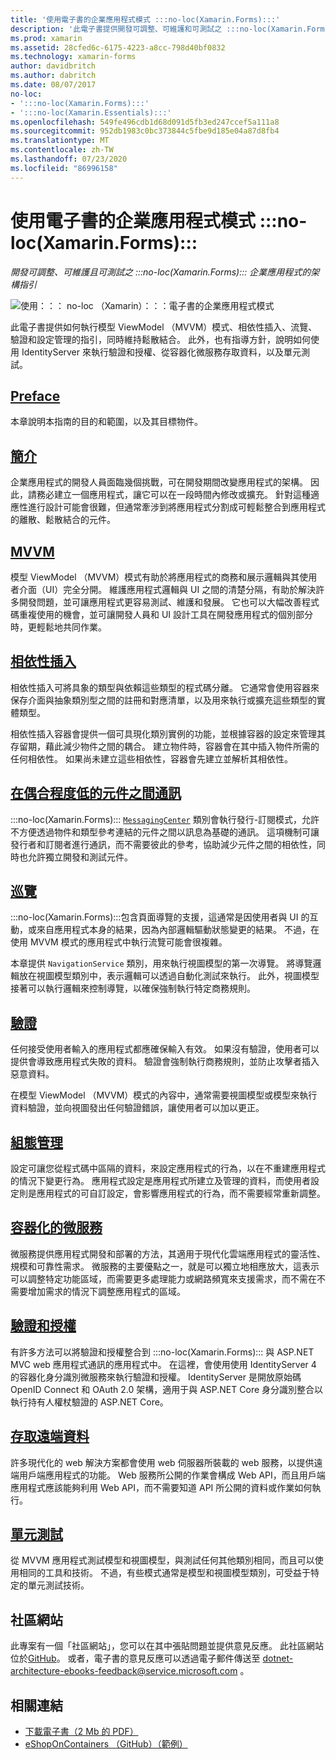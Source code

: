 ```yaml
---
title: '使用電子書的企業應用程式模式 :::no-loc(Xamarin.Forms):::'
description: '此電子書提供開發可調整、可維護和可測試之 :::no-loc(Xamarin.Forms)::: 企業應用程式的架構指引。'
ms.prod: xamarin
ms.assetid: 28cfed6c-6175-4223-a8cc-798d40bf0832
ms.technology: xamarin-forms
author: davidbritch
ms.author: dabritch
ms.date: 08/07/2017
no-loc:
- ':::no-loc(Xamarin.Forms):::'
- ':::no-loc(Xamarin.Essentials):::'
ms.openlocfilehash: 549fe496cdb1d68d091d5fb3ed247ccef5a111a8
ms.sourcegitcommit: 952db1983c0bc373844c5fbe9d185e04a87d8fb4
ms.translationtype: MT
ms.contentlocale: zh-TW
ms.lasthandoff: 07/23/2020
ms.locfileid: "86996158"
---
```

# <a name="enterprise-application-patterns-using-no-locxamarinforms-ebook"></a>使用電子書的企業應用程式模式 :::no-loc(Xamarin.Forms):::

_開發可調整、可維護且可測試之 :::no-loc(Xamarin.Forms)::: 企業應用程式的架構指引_

![使用：：： no-loc （Xamarin）：：：電子書的企業應用程式模式](images/cover-sml.png)

此電子書提供如何執行模型 ViewModel （MVVM）模式、相依性插入、流覽、驗證和設定管理的指引，同時維持鬆散結合。 此外，也有指導方針，說明如何使用 IdentityServer 來執行驗證和授權、從容器化微服務存取資料，以及單元測試。

## <a name="preface"></a>[Preface](preface.md)

本章說明本指南的目的和範圍，以及其目標物件。

## <a name="introduction"></a>[簡介](introduction.md)

企業應用程式的開發人員面臨幾個挑戰，可在開發期間改變應用程式的架構。 因此，請務必建立一個應用程式，讓它可以在一段時間內修改或擴充。 針對這種適應性進行設計可能會很難，但通常牽涉到將應用程式分割成可輕鬆整合到應用程式的離散、鬆散結合的元件。

## <a name="mvvm"></a>[MVVM](mvvm.md)

模型 ViewModel （MVVM）模式有助於將應用程式的商務和展示邏輯與其使用者介面（UI）完全分開。 維護應用程式邏輯與 UI 之間的清楚分隔，有助於解決許多開發問題，並可讓應用程式更容易測試、維護和發展。 它也可以大幅改善程式碼重複使用的機會，並可讓開發人員和 UI 設計工具在開發應用程式的個別部分時，更輕鬆地共同作業。

## <a name="dependency-injection"></a>[相依性插入](dependency-injection.md)

相依性插入可將具象的類型與依賴這些類型的程式碼分離。 它通常會使用容器來保存介面與抽象類別型之間的註冊和對應清單，以及用來執行或擴充這些類型的實體類型。

相依性插入容器會提供一個可具現化類別實例的功能，並根據容器的設定來管理其存留期，藉此減少物件之間的耦合。 建立物件時，容器會在其中插入物件所需的任何相依性。 如果尚未建立這些相依性，容器會先建立並解析其相依性。

## <a name="communicating-between-loosely-coupled-components"></a>[在偶合程度低的元件之間通訊](communicating-between-loosely-coupled-components.md)

:::no-loc(Xamarin.Forms)::: [`MessagingCenter`](xref::::no-loc(Xamarin.Forms):::.MessagingCenter) 類別會執行發行-訂閱模式，允許不方便透過物件和類型參考連結的元件之間以訊息為基礎的通訊。 這項機制可讓發行者和訂閱者進行通訊，而不需要彼此的參考，協助減少元件之間的相依性，同時也允許獨立開發和測試元件。

## <a name="navigation"></a>[巡覽](navigation.md)

:::no-loc(Xamarin.Forms):::包含頁面導覽的支援，這通常是因使用者與 UI 的互動，或來自應用程式本身的結果，因為內部邏輯驅動狀態變更的結果。 不過，在使用 MVVM 模式的應用程式中執行流覽可能會很複雜。

本章提供 `NavigationService` 類別，用來執行視圖模型的第一次導覽。 將導覽邏輯放在視圖模型類別中，表示邏輯可以透過自動化測試來執行。 此外，視圖模型接著可以執行邏輯來控制導覽，以確保強制執行特定商務規則。

## <a name="validation"></a>[驗證](validation.md)

任何接受使用者輸入的應用程式都應確保輸入有效。 如果沒有驗證，使用者可以提供會導致應用程式失敗的資料。 驗證會強制執行商務規則，並防止攻擊者插入惡意資料。

在模型 ViewModel （MVVM）模式的內容中，通常需要視圖模型或模型來執行資料驗證，並向視圖發出任何驗證錯誤，讓使用者可以加以更正。

## <a name="configuration-management"></a>[組態管理](configuration-management.md)

設定可讓您從程式碼中區隔的資料，來設定應用程式的行為，以在不重建應用程式的情況下變更行為。 應用程式設定是應用程式所建立及管理的資料，而使用者設定則是應用程式的可自訂設定，會影響應用程式的行為，而不需要經常重新調整。

## <a name="containerized-microservices"></a>[容器化的微服務](containerized-microservices.md)

微服務提供應用程式開發和部署的方法，其適用于現代化雲端應用程式的靈活性、規模和可靠性需求。 微服務的主要優點之一，就是可以獨立地相應放大，這表示可以調整特定功能區域，而需要更多處理能力或網路頻寬來支援需求，而不需在不需要增加需求的情況下調整應用程式的區域。

## <a name="authentication-and-authorization"></a>[驗證和授權](authentication-and-authorization.md)

有許多方法可以將驗證和授權整合到 :::no-loc(Xamarin.Forms)::: 與 ASP.NET MVC web 應用程式通訊的應用程式中。 在這裡，會使用使用 IdentityServer 4 的容器化身分識別微服務來執行驗證和授權。 IdentityServer 是開放原始碼 OpenID Connect 和 OAuth 2.0 架構，適用于與 ASP.NET Core 身分識別整合以執行持有人權杖驗證的 ASP.NET Core。

## <a name="accessing-remote-data"></a>[存取遠端資料](accessing-remote-data.md)

許多現代化的 web 解決方案都會使用 web 伺服器所裝載的 web 服務，以提供遠端用戶端應用程式的功能。 Web 服務所公開的作業會構成 Web API，而且用戶端應用程式應該能夠利用 Web API，而不需要知道 API 所公開的資料或作業如何執行。

## <a name="unit-testing"></a>[單元測試](unit-testing.md)

從 MVVM 應用程式測試模型和視圖模型，與測試任何其他類別相同，而且可以使用相同的工具和技術。 不過，有些模式通常是模型和視圖模型類別，可受益于特定的單元測試技術。

## <a name="community-site"></a>社區網站

此專案有一個「社區網站」，您可以在其中張貼問題並提供意見反應。 此社區網站位於[GitHub](https://github.com/dotnet-architecture/eShopOnContainers)。 或者，電子書的意見反應可以透過電子郵件傳送至 [dotnet-architecture-ebooks-feedback@service.microsoft.com](mailto:dotnet-architecture-ebooks-feedback@service.microsoft.com) 。

## <a name="related-links"></a>相關連結

- [下載電子書（2 Mb 的 PDF）](https://aka.ms/xamarinpatternsebook)
- [eShopOnContainers （GitHub）（範例）](https://github.com/dotnet-architecture/eShopOnContainers)
